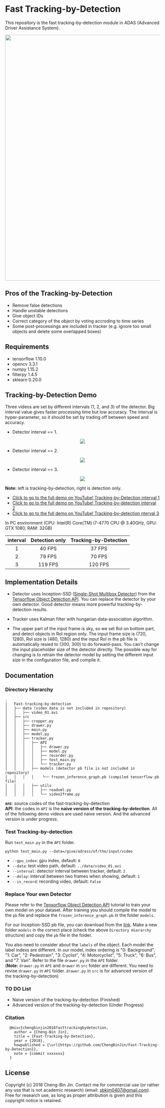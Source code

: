 # Fast Tracking-by-Detection
This repository is the fast tracking-by-detection module in ADAS (Advanced Driver Assistance System).   

<p align="center">
<img src="https://user-images.githubusercontent.com/37034031/49984460-89baa080-ffab-11e8-8b5c-50007524d5bd.png" width=800>
</p>

## Pros of the Tracking-by-Detection
- Remove false detections
- Handle unstable detections
- Give object IDs
- Correct category of the object by voting accroding to time series
- Some post-processings are included in tracker (e.g. ignore too small objects and delete some overlapped boxes)  

## Requirements
- tensorflow 1.10.0
- opencv 3.3.1
- numpy 1.15.2
- filterpy 1.4.5
- sklearn 0.20.0

## Tracking-by-Detection Demo
Three videos are set by different intervals (1, 2, and 3) of the detector. Big interval value gives faster processing time but low accuracy. The interval is hyper-parameter, so it should be set by trading off between speed and accuracy.   

- Detector interval == 1.
<p align = 'center'>
  <a href = 'https://www.youtube.com/watch?v=EJkdIyk8JxY'>
    <img src = 'https://user-images.githubusercontent.com/37034031/49987504-d35cb880-ffb6-11e8-9ea2-4c7d5130c84b.gif'>
  </a>
</p>

- Detector interval == 2.
<p align = 'center'>
  <a href = 'https://www.youtube.com/watch?v=e1ig3GEzuJo&t=9s'>
    <img src = 'https://user-images.githubusercontent.com/37034031/49987601-2df61480-ffb7-11e8-9de9-0d43e16a2553.gif'>
  </a>
</p>

- Detector interval == 3.
<p align = 'center'>
  <a href = 'https://www.youtube.com/watch?v=Cinq8BE-eqY&feature=youtu.be'>
    <img src = 'https://user-images.githubusercontent.com/37034031/49987818-0489b880-ffb8-11e8-99bd-c4863f09e5e4.gif'>
  </a>
</p>  

**Note:** left is tracking-by-detection, right is detection only.  

- [Click to go to the full demo on YouTube! Tracking-by-Detection interval 1](https://www.youtube.com/watch?v=EJkdIyk8JxY)  
- [Click to go to the full demo on YouTube! Tracking-by-detection interval 2](https://www.youtube.com/watch?v=e1ig3GEzuJo&t=9s)  
- [Click to go to the full demo on YouTube! Tracking-by-detection nterval 3](https://www.youtube.com/watch?v=Cinq8BE-eqY&feature=youtu.be) 

In PC environment (CPU: Intel(R) Core(TM) i7-4770 CPU @ 3.40GHz, GPU: GTX 1080, RAM: 32GB)  

| interval | Detection only | Tracking-by-Detection |
|  :---:   |      :---:     |         :---:         |
|    1     |     40 FPS     |        37 FPS         |
|    2     |     79 FPS     |        70 FPS         |
|    3     |    119 FPS     |       120 FPS         |

## Implementation Details
- Detector uses Inception-SSD ([Single-Shot Multibox Detector](https://arxiv.org/pdf/1512.02325.pdf)) from the [Tensorflow Object Detection API](https://github.com/tensorflow/models/tree/master/research/object_detection). You can replace the detector by your own detector. Good detector means more powerful tracking-by-detection results.  

- Tracker uses Kalman filter with hungarian data-association algorithm.  

- The upper part of the input frame is sky, so we set RoI on bottom part, and detect objects in RoI region only. The input frame size is (720, 1280), RoI size is (480, 1280) and the input RoI in the pb file is automatically resied to (300, 300) to do forward-pass. You can't change the input placeholder size of the detector directly. The possible way for changing is to retrain the detector model by setting the different input size in the configuration file, and compile it.

## Documentation
### Directory Hierarchy
``` 
.
│   Fast-tracking-by-detection
│   ├── data (video data is not included in repository)
│   │   ├── video_01.avi 
│   ├── src
│   │   ├── cropper.py
│   │   ├── drawer.py
│   │   ├── main.py
│   │   ├── model.py
│   │   ├── tracker.py
│   │   │   ├── API
│   │   │   │   ├── drawer.py
│   │   │   │   ├── model.py
│   │   │   │   ├── recorder.py
│   │   │   │   ├── test_main.py
│   │   │   │   └── tracker.py
│   │   │   ├── models (detector pb file is not included in repository)
│   │   │   │    └── frozen_inference_graph.pb (compiled tensorflow pb file)
│   │   │   ├── utils
│   │   │   │   ├── readxml.py
│   │   │   │   └── video2frame.py
```  
**src**: source codes of the fast-tracking-by-detection  
**API**: the codes in `API` is the **naive version of the tracking-by-detection**. All of the following demo videos are used naive version. And the advanced version is under progress.

### Test Tracking-by-detection  
Run `test_main.py` in the `API` folder.  

```
python test_main.py --data=/give/adress/of/the/input/video
```  
- `--gpu_index`: gpu index, default: `0`  
- `--data`: test video path, default: `../data/video_01.avi`  
- `--interval`: detector interval between tracker, default: `2`  
- `--delay`: interval between two frames when showing, default: `1`  
- `--is_record`: recording video, default: `False`  

### Replace Your own Detector
Please refer to the [Tensorflow Object Detection API](https://github.com/tensorflow/models/tree/master/research/object_detection) tutorial to train your own model on your dataset. After training you should compile the model to the `pb` file and replace the `frozen_inference_graph.pb` in the folder `models`.  

For our Inception-SSD pb file, you can download from the [link](https://www.dropbox.com/sh/76pr9usl8jyq6ni/AAARnYKFI-zqaK0TzGSE6fNMa?dl=0). Make a new folder `models` in the correct place (check the above `Directory Hierarchy` structure) and copy the `pb` file in the folder.

You also need to consider about the `labels` of the object. Each model the label indexs are different. In our model, index ordering is "0: Background", "1: Car", "2: Pedestrain", "3: Cyclist", "4: Motorcyclist", "5: Truck", "6: Bus", and "7: Van". Refer to the file `drawer.py` in the `API` folder.  
(**Note:** `drawer.py` in `API` and `drawer` in `src` folder are different. You need to revise `drawer.py` in `API` folder. `drawer.py` in `src` is for advanced version of the tracking-by-detection)

### TO DO List
- Naive version of the tracking-by-detection (Finished)
- Advanced version of the tracking-by-detection (Under Progress)

### Citation
```
  @misc{chengbinjin2018fasttrackingbydetection,
    author = {Cheng-Bin Jin},
    title = {Fast-Tracking-by-Detection},
    year = {2018},
    howpublished = {\url{https://github.com/ChengBinJin/Fast-Tracking-by-Detection}},
    note = {commit xxxxxxx}
  }
```  

## License
Copyright (c) 2018 Cheng-Bin Jin. Contact me for commercial use (or rather any use that is not academic research) (email: sbkim0407@gmail.com). Free for research use, as long as proper attribution is given and this copyright notice is retained.
